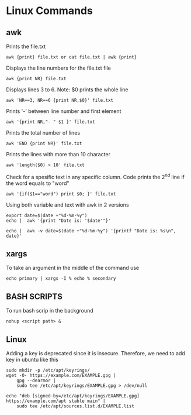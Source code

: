# Linux Commands

## awk

Prints the file.txt
~~~~
awk {print} file.txt or cat file.txt | awk {print}
~~~~
Displays the line numbers for the file.txt file
~~~~
awk {print NR} file.txt
~~~~
Displays lines 3 to 6. Note: $0 prints the whole line
~~~~
awk 'NR==3, NR==6 {print NR,$0}' file.txt
~~~~
Prints '-' between line number and first element
~~~~
awk '{print NR,"- " $1 }' file.txt
~~~~
Prints the total number of lines
~~~~
awk 'END {print NR}' file.txt
~~~~
Prints the lines with more than 10 character
~~~~
awk 'length($0) > 10' file.txt
~~~~
Check for a spesific text in any specific column. Code prints the $2^{nd}$ line if the word equals to "word"
~~~~
awk '{if($1=="word") print $0; }' file.txt
~~~~
Using both variable and text with awk in 2 versions
~~~~
export date=$(date +"%d-%m-%y")
echo |  awk '{print "Date is: '$date'"}'
~~~~
~~~~
echo |  awk -v date=$(date +"%d-%m-%y") '{printf "Date is: %s\n", date}'
~~~~

## xargs

To take an argument in the middle of the command use
~~~
echo primary | xargs -I % echo % secondary
~~~

## BASH SCRIPTS

To run bash scrip in the background 

~~~
nohup <script path> &
~~~

## Linux

Adding a key is deprecated since it is insecure. Therefore, we need to add key in ubuntu like this
~~~
sudo mkdir -p /etc/apt/keyrings/
wget -O- https://example.com/EXAMPLE.gpg |
    gpg --dearmor |
    sudo tee /etc/apt/keyrings/EXAMPLE.gpg > /dev/null

echo "deb [signed-by=/etc/apt/keyrings/EXAMPLE.gpg] https://example.com/apt stable main" |
    sudo tee /etc/apt/sources.list.d/EXAMPLE.list
~~~
